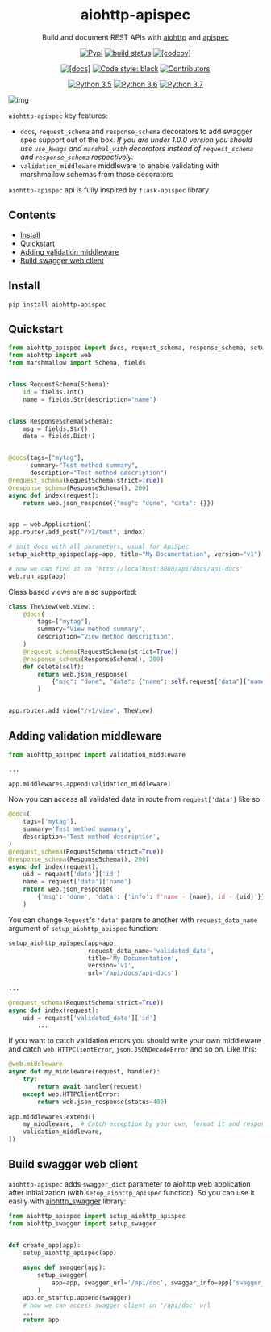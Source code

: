 <h1 align="center">aiohttp-apispec</h1>
<p align="center">Build and document REST APIs with <a href="https://github.com/aio-libs/aiohttp">aiohttp</a> and <a href="https://github.com/marshmallow-code/apispec">apispec</a></p>

<p align="center">
  <a href="https://pypi.python.org/pypi/aiohttp-apispec"><img src="https://badge.fury.io/py/aiohttp-apispec.svg" alt="Pypi"></a>
  <a href="https://travis-ci.org/maximdanilchenko/aiohttp-apispec"><img src="https://travis-ci.org/maximdanilchenko/aiohttp-apispec.svg" alt="build status"></a>
  <a href="https://codecov.io/gh/maximdanilchenko/aiohttp-apispec"><img src="https://codecov.io/gh/maximdanilchenko/aiohttp-apispec/branch/master/graph/badge.svg" alt="[codcov]"></a>
</p>
<p align="center">
  <a href="https://aiohttp-apispec.readthedocs.io/en/latest/?badge=latest"><img src="https://readthedocs.org/projects/aiohttp-apispec/badge/?version=latest" alt="[docs]"></a>
  <a href="https://github.com/ambv/black"><img src="https://img.shields.io/badge/code%20style-black-000000.svg" alt="Code style: black"></a>
  <a href="https://github.com/maximdanilchenko/aiohttp-apispec/graphs/contributors"><img src="https://img.shields.io/github/contributors/maximdanilchenko/aiohttp-apispec.svg" alt="Contributors"></a>
</p>
<p align="center">
   <a href="https://www.python.org/downloads/"><img src="https://img.shields.io/badge/python-3.5-blue.svg" alt="Python 3.5"></a>
   <a href="https://www.python.org/downloads/"><img src="https://img.shields.io/badge/python-3.6-blue.svg" alt="Python 3.6"></a>
   <a href="https://www.python.org/downloads/"><img src="https://img.shields.io/badge/python-3.7-blue.svg" alt="Python 3.7"></a>
</p>


![img](https://user-images.githubusercontent.com/10708076/40740929-bd141942-6452-11e8-911c-d9032f8d625f.png)

<p>

```aiohttp-apispec``` key features:
- ```docs```, ```request_schema``` and ```response_schema``` decorators 
to add swagger spec support out of the box. *If you are under 1.0.0 version you should use 
```use_kwags``` and ```marshal_with``` decorators 
instead of ```request_schema``` and ```response_schema``` respectively.*
- ```validation_middleware``` middleware to enable validating 
with marshmallow schemas from those decorators

```aiohttp-apispec``` api is fully inspired by ```flask-apispec``` library

## Contents

- [Install](#install)
- [Quickstart](#quickstart)
- [Adding validation middleware](#adding-validation-middleware)
- [Build swagger web client](#build-swagger-web-client)


## Install

```
pip install aiohttp-apispec
```

## Quickstart

```Python
from aiohttp_apispec import docs, request_schema, response_schema, setup_aiohttp_apispec
from aiohttp import web
from marshmallow import Schema, fields


class RequestSchema(Schema):
    id = fields.Int()
    name = fields.Str(description="name")


class ResponseSchema(Schema):
    msg = fields.Str()
    data = fields.Dict()


@docs(tags=["mytag"], 
      summary="Test method summary", 
      description="Test method description")
@request_schema(RequestSchema(strict=True))
@response_schema(ResponseSchema(), 200)
async def index(request):
    return web.json_response({"msg": "done", "data": {}})


app = web.Application()
app.router.add_post("/v1/test", index)

# init docs with all parameters, usual for ApiSpec
setup_aiohttp_apispec(app=app, title="My Documentation", version="v1")

# now we can find it on 'http://localhost:8080/api/docs/api-docs'
web.run_app(app)
```
Class based views are also supported:
```python
class TheView(web.View):
    @docs(
        tags=["mytag"],
        summary="View method summary",
        description="View method description",
    )
    @request_schema(RequestSchema(strict=True))
    @response_schema(ResponseSchema(), 200)
    def delete(self):
        return web.json_response(
            {"msg": "done", "data": {"name": self.request["data"]["name"]}}
        )


app.router.add_view("/v1/view", TheView)
```

## Adding validation middleware

```Python
from aiohttp_apispec import validation_middleware

...

app.middlewares.append(validation_middleware)
```
Now you can access all validated data in route from ```request['data']``` like so:

```Python
@docs(
    tags=['mytag'],
    summary='Test method summary',
    description='Test method description',
)
@request_schema(RequestSchema(strict=True))
@response_schema(ResponseSchema(), 200)
async def index(request):
    uid = request['data']['id']
    name = request['data']['name']
    return web.json_response(
        {'msg': 'done', 'data': {'info': f'name - {name}, id - {uid}'}}
    )
```


You can change ``Request``'s ``'data'`` param to another with ``request_data_name`` argument of 
``setup_aiohttp_apispec`` function:

```python
setup_aiohttp_apispec(app=app,
                      request_data_name='validated_data',
                      title='My Documentation',
                      version='v1',
                      url='/api/docs/api-docs')
                      
...                  

@request_schema(RequestSchema(strict=True))
async def index(request):
    uid = request['validated_data']['id']
        ...
```

If you want to catch validation errors you should write your own middleware and catch 
```web.HTTPClientError```, ```json.JSONDecodeError``` and so on. Like this:
```python
@web.middleware
async def my_middleware(request, handler):
    try:
        return await handler(request)
    except web.HTTPClientError:
        return web.json_response(status=400)
        
app.middlewares.extend([
    my_middleware,  # Catch exception by your own, format it and respond to client
    validation_middleware,
])
```

## Build swagger web client
`aiohttp-apispec` adds `swagger_dict` parameter to aiohttp web application after initialization (with `setup_aiohttp_apispec` function). 
So you can use it easily with [aiohttp_swagger](https://github.com/cr0hn/aiohttp-swagger) library:

```Python
from aiohttp_apispec import setup_aiohttp_apispec
from aiohttp_swagger import setup_swagger


def create_app(app):
    setup_aiohttp_apispec(app)
    
    async def swagger(app):
        setup_swagger(
            app=app, swagger_url='/api/doc', swagger_info=app['swagger_dict']
        )
    app.on_startup.append(swagger)
    # now we can access swagger client on '/api/doc' url
    ...
    return app
```
